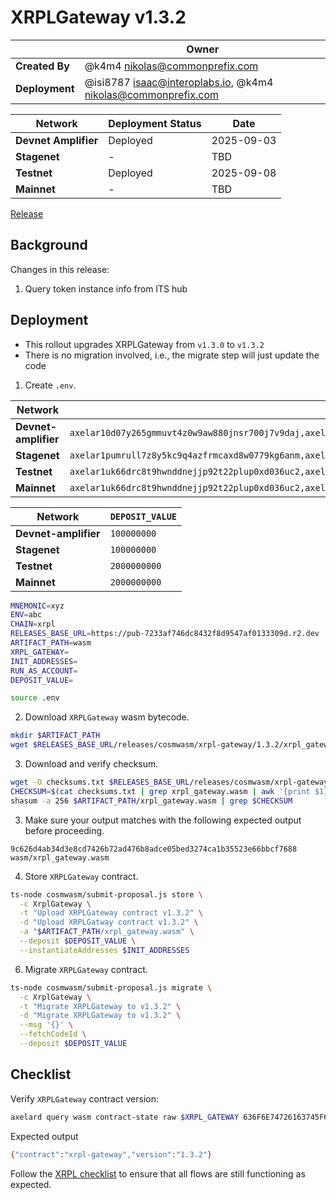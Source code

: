 # XRPLGateway v1.3.2

|                | **Owner**                                                         |
|----------------|-------------------------------------------------------------------|
| **Created By** | @k4m4 <nikolas@commonprefix.com>                                  |
| **Deployment** | @isi8787 <isaac@interoplabs.io>, @k4m4 <nikolas@commonprefix.com> |

| **Network**          | **Deployment Status** | **Date**   |
|----------------------|-----------------------|------------|
| **Devnet Amplifier** | Deployed              | 2025-09-03 |
| **Stagenet**         | -                     | TBD        |
| **Testnet**          | Deployed              | 2025-09-08 |
| **Mainnet**          | -                     | TBD        |

[Release](https://github.com/commonprefix/axelar-amplifier/releases/tag/xrpl-gateway-v1.3.2)

## Background

Changes in this release:

1. Query token instance info from ITS hub

## Deployment

- This rollout upgrades XRPLGateway from `v1.3.0` to `v1.3.2`
- There is no migration involved, i.e., the migrate step will just update the code

1. Create `.env`.

| Network              | `INIT_ADDRESSES`                                                                                                                            | `RUN_AS_ACCOUNT`                                |
| -------------------- | ------------------------------------------------------------------------------------------------------------------------------------------- | ----------------------------------------------- |
| **Devnet-amplifier** | `axelar10d07y265gmmuvt4z0w9aw880jnsr700j7v9daj,axelar1zlr7e5qf3sz7yf890rkh9tcnu87234k6k7ytd9`                                               | `axelar10d07y265gmmuvt4z0w9aw880jnsr700j7v9daj` |
| **Stagenet**         | `axelar1pumrull7z8y5kc9q4azfrmcaxd8w0779kg6anm,axelar10d07y265gmmuvt4z0w9aw880jnsr700j7v9daj,axelar12qvsvse32cjyw60ztysd3v655aj5urqeup82ky` | `axelar10d07y265gmmuvt4z0w9aw880jnsr700j7v9daj` |
| **Testnet**          | `axelar1uk66drc8t9hwnddnejjp92t22plup0xd036uc2,axelar10d07y265gmmuvt4z0w9aw880jnsr700j7v9daj,axelar12f2qn005d4vl03ssjq07quz6cja72w5ukuchv7` | `axelar10d07y265gmmuvt4z0w9aw880jnsr700j7v9daj` |
| **Mainnet**          | `axelar1uk66drc8t9hwnddnejjp92t22plup0xd036uc2,axelar10d07y265gmmuvt4z0w9aw880jnsr700j7v9daj,axelar1nctnr9x0qexemeld5w7w752rmqdsqqv92dw9am` | `axelar10d07y265gmmuvt4z0w9aw880jnsr700j7v9daj` |

| Network              | `DEPOSIT_VALUE` |
| -------------------- | --------------- |
| **Devnet-amplifier** | `100000000`     |
| **Stagenet**         | `100000000`     |
| **Testnet**          | `2000000000`    |
| **Mainnet**          | `2000000000`    |

```bash
MNEMONIC=xyz
ENV=abc
CHAIN=xrpl
RELEASES_BASE_URL=https://pub-7233af746dc8432f8d9547af0133309d.r2.dev
ARTIFACT_PATH=wasm
XRPL_GATEWAY=
INIT_ADDRESSES=
RUN_AS_ACCOUNT=
DEPOSIT_VALUE=
```

```bash
source .env
```

2. Download `XRPLGateway` wasm bytecode.

```bash
mkdir $ARTIFACT_PATH
wget $RELEASES_BASE_URL/releases/cosmwasm/xrpl-gateway/1.3.2/xrpl_gateway.wasm --directory-prefix=$ARTIFACT_PATH
```

3. Download and verify checksum.

```bash
wget -O checksums.txt $RELEASES_BASE_URL/releases/cosmwasm/xrpl-gateway/1.3.2/checksums.txt
CHECKSUM=$(cat checksums.txt | grep xrpl_gateway.wasm | awk '{print $1}')
shasum -a 256 $ARTIFACT_PATH/xrpl_gateway.wasm | grep $CHECKSUM
```

3. Make sure your output matches with the following expected output before proceeding.

```
9c626d4ab34d3e8cd7426b72ad476b8adce05bed3274ca1b35523e66bbcf7688  wasm/xrpl_gateway.wasm
```

4. Store `XRPLGateway` contract.

```bash
ts-node cosmwasm/submit-proposal.js store \
  -c XrplGateway \
  -t "Upload XRPLGateway contract v1.3.2" \
  -d "Upload XRPLGatway contract v1.3.2" \
  -a "$ARTIFACT_PATH/xrpl_gateway.wasm" \
  --deposit $DEPOSIT_VALUE \
  --instantiateAddresses $INIT_ADDRESSES
```

6. Migrate `XRPLGateway` contract.

```bash
ts-node cosmwasm/submit-proposal.js migrate \
  -c XrplGateway \
  -t "Migrate XRPLGateway to v1.3.2" \
  -d "Migrate XRPLGateway to v1.3.2" \
  --msg '{}' \
  --fetchCodeId \
  --deposit $DEPOSIT_VALUE
```

## Checklist

Verify `XRPLGateway` contract version:

```bash
axelard query wasm contract-state raw $XRPL_GATEWAY 636F6E74726163745F696E666F -o json | jq -r '.data' | base64 -d
```

Expected output

```bash
{"contract":"xrpl-gateway","version":"1.3.2"}
```

Follow the [XRPL checklist](../xrpl/2025-02-v1.0.0.md) to ensure that all flows are still functioning as expected.

